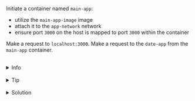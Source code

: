 

Initiate a container named `main-app`: 
* utilize the `main-app-image` image
* attach it to the `app-network` network
* ensure port `3000` on the host is mapped to port `3000` within the container

Make a request to `localhost:3000`.
Make a request to the `date-app` from the `main-app` container.

<br>
<details><summary>Info</summary>
<br>

```plain
Documentation - https://docs.docker.com/guides/walkthroughs/multi-container-apps/.
```

</details>

<br>
<details><summary>Tip</summary>
<br>

```plain
Use --network flag to attach container to the network.

Use -d flag to run container in the detached mode.
```

</details>


<br>
<details><summary>Solution</summary>
<br>

<br>

Run the container:

<br>

```plain
docker run -d --network app-network --name main-app main-app-image
```{{exec}}

<br>

Make a request to `localhost:3000`:

<br>

```plain
curl localhost:3000
```{{exec}}

<br>

Make a request to the `date-app` from the `main-app` container.

<br>

```plain
docker exec main-app sh -c "dig date-app"
```{{exec}}

</details>